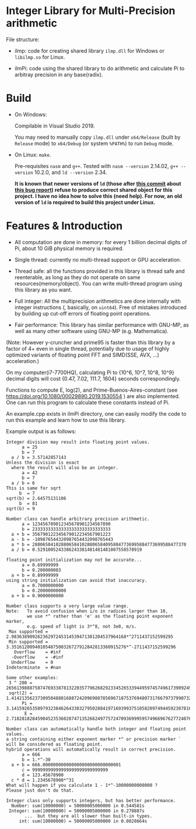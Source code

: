 # Integer Library for Multi-Precision arithmetic

File structure:

 -  ilmp: code for creating shared library `ilmp.dll` for Windows or `libilmp.so` for Linux.
 
 - ilmPi: code using the shared library to do arithmetic and calculate Pi to arbitray precision in any base(radix).

# Build

- On Windows:

  Compilable in Visual Studio 2019.

  You may need to manually copy `ilmp.dll` under `x64/Release` (built by `Release` mode) to `x64/Debug` (or system `%PATH%`) to run `Debug` mode.
  
- On Linux: `make`.
  
  Pre-requisites `nasm` and `g++`. Tested with `nasm --version` 2.14.02, `g++ --version` 10.2.0, and `ld --version` 2.34.

  **It is known that newer versions of `ld` (those after [this commit](https://sourceware.org/git/gitweb.cgi?p=binutils-gdb.git;h=a87e1817a435dab6c6c042f9306497c9f13d4236) about [this bug report](https://sourceware.org/bugzilla/show_bug.cgi?id=26047)) refuse to produce correct shared object for this project. I have no idea how to solve this (need help). For now, an old version of `ld` is required to build this project under Linux.**

# Features & Introduction

- All computation are done in memory: for every 1 billion decimal digits of Pi, about 10 GiB physical memory is required.

- Single thread: currently no multi-thread support or GPU acceleration.

- Thread safe: all the functions provided in this library is thread safe and reenterable, as long as they do not operate on same resources(memory/object). You can write multi-thread program using this library as you want.

- Full integer: All the multiprecision arithmetics are done internally with integer instructions (, basically, on `uint64`). Free of mistakes introduced by building up cut-off errors of floating point operations.
 
- Fair performance: This library has similar performance with GNU-MP, as well as many other software using GNU-MP (e.g. Mathematica).

(Note: However y-cruncher and prime95 is faster than this library by a factor of 4+ even in single thread, potentially due to usage of highly optimized variants of floating point FFT and SIMD(SSE, AVX, ...) acceleration.)

On my computer(i7-7700HQ), calculating Pi to {10^6, 10^7, 10^8, 10^9} decimal digits will cost {0.47, 7.02, 111.7, 1604} seconds correspondingly.

Functions to compute E, log(2), and Prime-Buenos-Aires-constant (see https://doi.org/10.1080/00029890.2019.1530554 ) are also implemented. One can run this program to calculate these constants instead of Pi.

An example.cpp exists in ilmPi directory, one can easily modify the code to run this example and learn how to use this library.

Example output is as follows:

```
Integer division may result into floating point values.
      a = 25
      b = 7
  a / b = 3.57142857143
Unless the division is exact
  where the result will also be an integer.
      a = 42
      b = 7
  a / b = 6
This is same for sqrt
     b  = 7
sqrt(b) = 2.64575131106
     b  = 81
sqrt(b) = 9

Number class can handle arbitrary precision arithmetic.
      a = 123456789012345678901234567890
      b = 233333333333333333333333333333
  a + b = 356790122345679012234567901223
  a - b = -109876544320987654432098765443
  a * b = 28806584102880658410288065840958847736995884773699588477370
  a / b = 0.5291005243386243381481481481007558578919

floating point initialization may not be accurate...
      a = 0.69999999
      b = 0.200000003
  a + b = 0.89999999
using string initialization can avoid that inaccuracy.
      a = 0.7000000000
      b = 0.20000000000
  a + b = 0.9000000000

Number class supports a very large value range.
Note:   To avoid confusion when i/o in radices larger than 10,
        we use *^ rather than 'e' as the floating point exponent marker,
        e.g. speed of light is 3*^8, not 3e8, m/s.
 Max supported = 2.98363890926236297245314539471301204537964168*^2711437152599295
 Min supported = 3.35161200940105487500326727912842813360915276*^-2711437152599296
   Overflow    = #inf
  -Overflow    = -#inf
  Underflow    = 0
Indeterminate  = #nan

Some other examples:
 3 ^ 200 = 265613988875874769338781322035779626829233452653394495974574961739092490901302182994384699044001
 sqrt(2) = 1.41421356237309504880168872420969807856967187537694807317667973799073247846210703885038753432764157274
      Pi = 3.1415926535897932384626433832795028841971693993751058209749445923078164062862089986280348253421170680
       E = 2.7182818284590452353602874713526624977572470936999595749669676277240766303535475945713821785251664274

Number class can automatically handle both integer and floating point values.
a string containing either exponent marker *^ or precision marker ` will be considered as floating point.
hybrid operations will automatically result in correct precision.
      a = 666
      b = 1.*^-30
  a + b = 666.000000000000000000000000000001
      c = 99999999999999999999999999999
      d = 123.45678900
  c * d = 1.2345678900*^31
What will happen if you calculate 1 - 1*^-10000000000000 ?
Please just don't do that.

Integer class only supports integers, but has better performance.
  Number: sum(10000000) = 50000005000000 in 0.544581s
 Integer: sum(10000000) = 50000005000000 in 0.270887s
       ...  but they are all slower than built-in types.
     int: sum(10000000) = 50000005000000 in 0.0028664s
```
